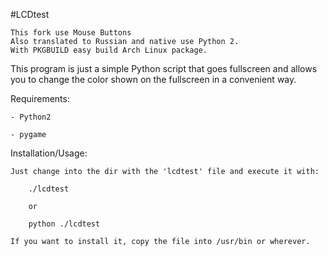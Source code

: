 #LCDtest

```
This fork use Mouse Buttons
Also translated to Russian and native use Python 2.
With PKGBUILD easy build Arch Linux package.
```

This program is just a simple Python script that goes fullscreen and allows
you to change the color shown on the fullscreen in a convenient way.

Requirements:

    - Python2
    
    - pygame


Installation/Usage:

    Just change into the dir with the 'lcdtest' file and execute it with:
    
        ./lcdtest
        
        or
        
        python ./lcdtest
    
    If you want to install it, copy the file into /usr/bin or wherever.
